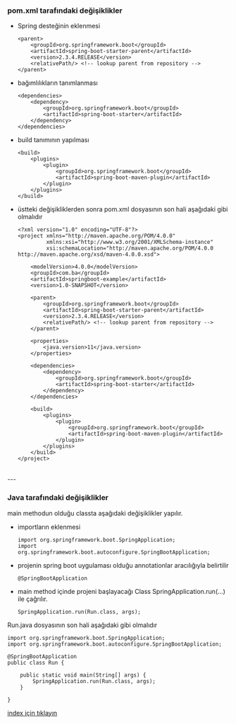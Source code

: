 ### pom.xml tarafındaki değişiklikler
* Spring desteğinin eklenmesi
    ```
    <parent>
        <groupId>org.springframework.boot</groupId>
        <artifactId>spring-boot-starter-parent</artifactId>
        <version>2.3.4.RELEASE</version>
        <relativePath/> <!-- lookup parent from repository -->
    </parent>
    ```

* bağımlılıkların tanımlanması
    ```
    <dependencies>
        <dependency>
            <groupId>org.springframework.boot</groupId>
            <artifactId>spring-boot-starter</artifactId>
        </dependency>
    </dependencies>
    ```

* build tanımının yapılması
    ```
    <build>
        <plugins>
            <plugin>
                <groupId>org.springframework.boot</groupId>
                <artifactId>spring-boot-maven-plugin</artifactId>
            </plugin>
        </plugins>
    </build>
    ```


* üstteki değişikliklerden sonra pom.xml dosyasının son hali aşağıdaki gibi olmalıdır
    ```
    <?xml version="1.0" encoding="UTF-8"?>
    <project xmlns="http://maven.apache.org/POM/4.0.0"
             xmlns:xsi="http://www.w3.org/2001/XMLSchema-instance"
             xsi:schemaLocation="http://maven.apache.org/POM/4.0.0 http://maven.apache.org/xsd/maven-4.0.0.xsd">
    
        <modelVersion>4.0.0</modelVersion>
        <groupId>com.ba</groupId>
        <artifactId>springboot-example</artifactId>
        <version>1.0-SNAPSHOT</version>
    
        <parent>
            <groupId>org.springframework.boot</groupId>
            <artifactId>spring-boot-starter-parent</artifactId>
            <version>2.3.4.RELEASE</version>
            <relativePath/> <!-- lookup parent from repository -->
        </parent>
    
        <properties>
            <java.version>11</java.version>
        </properties>
    
        <dependencies>
            <dependency>
                <groupId>org.springframework.boot</groupId>
                <artifactId>spring-boot-starter</artifactId>
            </dependency>
        </dependencies>
    
        <build>
            <plugins>
                <plugin>
                    <groupId>org.springframework.boot</groupId>
                    <artifactId>spring-boot-maven-plugin</artifactId>
                </plugin>
            </plugins>
        </build>
    </project>
    ```


<br/>
---
<br/>

### Java tarafındaki değişiklikler
main methodun olduğu classta aşağıdaki değişiklikler yapılır.

* importların eklenmesi
    ```
    import org.springframework.boot.SpringApplication;
    import org.springframework.boot.autoconfigure.SpringBootApplication;
    ```
* projenin spring boot uygulaması olduğu annotationlar aracılığıyla belirtilir
    ```
    @SpringBootApplication
    ```

* main method içinde projeni başlayacağı Class SpringApplication.run(...) ile  çağrılır.
    ```
    SpringApplication.run(Run.class, args);
    ```

Run.java dosyasının son hali aşağıdaki gibi olmalıdır
```
import org.springframework.boot.SpringApplication;
import org.springframework.boot.autoconfigure.SpringBootApplication;

@SpringBootApplication
public class Run {

    public static void main(String[] args) {
        SpringApplication.run(Run.class, args);
    }

}
```

[index için tıklayın](../README.md)
